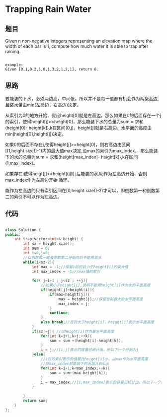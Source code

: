 # Trapping Rain Water

## 题目

Given n non-negative integers representing an elevation map where the width of each bar is 1, compute how much water it is able to 
trap after raining.

```

example:
Given [0,1,0,2,1,0,1,3,2,1,2,1], return 6.

```
## 思路

要能装的下水，必须两边高，中间低。所以并不是每一值都有机会作为两条高边,且装水量由min(左高边，右高边)决定。

从索引为0的地方开始，假设height[0]就是左高边，那么如果在0的后面存在一个j的索引，使得height[j]>=height[0]，那么能装下水的总量为sum = 求和(height[0]- height[k]),k在区间(0,j)。height[j]就是右高边，水平面的高度由min(height[0],height[j])决定。

如果0的后面不存在j,使得height[j]>=height[0]，则右高边由区间[(1,height.size()-1)内的最大值max决定,设max的索引为max_index，
那么能装下的水的总量为sum = 求和(height[max_index]- height[k]),k在区间(1,max_index)。

如果存在j使得heigt[j]>=height[i]则 j后能装的水从j作为左高边开始，否则max_index作为左高边开始 循环。

能作为左高边的只有索引区间在[0,height.size()-2)才可以，即倒数第一和倒数第二的索引不可以作为左高边。

## 代码

```cpp

class Solution {
public:
    int trap(vector<int>& height) {
        int sz = height.size();
        int sum = 0;
        int i=0,j=0;
        //以倒数第一或者倒数第二开始向后不能再装水
        while(i<sz-2){
            int max = -1;//保留i后的且小于height[i]的最大值
            int max_index = -1;//max值的索引
            
            for( j=i+1 ; j<sz ; ++j){
                //如果小于height[i],说明不能用height[i]作为水的平面高度
                if(height[j]<height[i]){
                    if(max<height[j]){
                        max = height[j];//保留当前最大的水平面高度
                        max_index = j;
                    }
                    continue; 
                }
                else break;//否则大于height[i]，height[i]表示水平面高度
            }
            if(sz!=j){ //以height[i]作为最水平面高度
                for(int k=i+1;k<j;++k){
                    sum = sum +(height[i]-height[k]);
                }
                i = j;//[i,j]表示的容量已统计出，所以下一个开始为j
            }else{
                //i后的索引表示的值都比height[i]小，以max作为水平面高度
                //将max_index前能装下的水加入到sum
                for(int k=i+1;k<max_index;++k){
                    sum = sum+(max-height[k]);
                }
                i = max_index;//[i,max_index]表示的容量已统计出，所以下一个开始为max_index
            }
            
        }
        return sum;
    }
};

```
